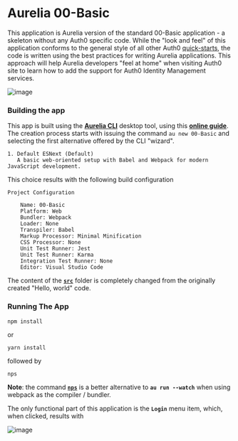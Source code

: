# Aurelia 00-Basic
This application is Aurelia version of the standard 00-Basic application - a skeleton without any Auth0 specific code. While the "look and feel" of this application conforms to the general style of all other Auth0 [quick-starts](https://auth0.com/docs/quickstarts), the code is written using the best practices for writing Aurelia applications. This approach will help Aurelia developers "feel at home" when visiting Auth0 site to learn how to add the support for Auth0 Identity Management services.

![image](https://user-images.githubusercontent.com/2712405/40130788-144f2114-5906-11e8-987c-1155d7d3e711.png)

### Building the app

This app is built using the **[Aurelia CLI](https://www.npmjs.com/package/aurelia-cli)** desktop tool, using this **[online guide](https://aurelia.io/docs/cli)**. The creation process starts with issuing the command `au new 00-Basic` and selecting the first alternative offered by the CLI "wizard".
```
1. Default ESNext (Default)
   A basic web-oriented setup with Babel and Webpack for modern JavaScript development.
```

This choice results with the following build configuration
```
Project Configuration

    Name: 00-Basic
    Platform: Web
    Bundler: Webpack
    Loader: None
    Transpiler: Babel
    Markup Processor: Minimal Minification
    CSS Processor: None
    Unit Test Runner: Jest
    Unit Test Runner: Karma
    Integration Test Runner: None
    Editor: Visual Studio Code
```

The content of the **[`src`](https://github.com/aurelia-auth0/new-samples/tree/master/esnext-webpack/00-Basic/src)** folder is completely changed from the originally created "Hello, world" code.

### Running The App

```
npm install
```

or 

```
yarn install
```

followed by 
```
nps
```

**Note**: the command **[`nps`](https://www.npmjs.com/package/nps)** is a better alternative to **`au run --watch`** when using webpack as the compiler / bundler.

The only functional part of this application is the **`Login`** menu item, which, when clicked, results with

![image](https://user-images.githubusercontent.com/2712405/40132782-b76f8b90-590b-11e8-8715-862fabd83f0e.png)

